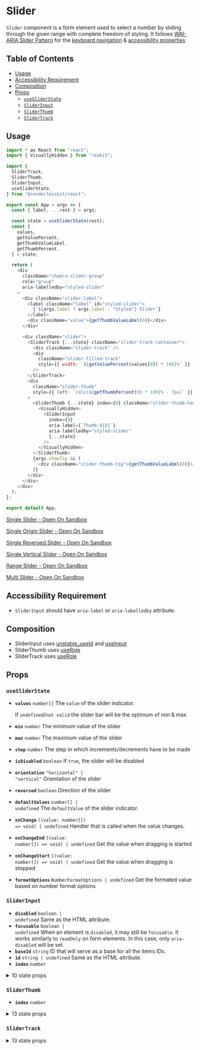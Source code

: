 # Slider

`Slider` component is a form element used to select a number by sliding through
the given range with complete freedom of styling. It follows
[WAI-ARIA Slider Pattern](https://www.w3.org/TR/wai-aria-practices-1.2/#slider)
for the
[keyboard navigation](https://www.w3.org/TR/wai-aria-practices-1.2/#slider_kbd_interaction)
&
[accessibility properties](https://www.w3.org/TR/wai-aria-practices-1.2/#slider_roles_states_props)

## Table of Contents

- [Usage](#usage)
- [Accessibility Requirement](#accessibility-requirement)
- [Composition](#composition)
- [Props](#props)
  - [`useSliderState`](#usesliderstate)
  - [`SliderInput`](#sliderinput)
  - [`SliderThumb`](#sliderthumb)
  - [`SliderTrack`](#slidertrack)

## Usage

```js
import * as React from "react";
import { VisuallyHidden } from "reakit";

import {
  SliderTrack,
  SliderThumb,
  SliderInput,
  useSliderState,
} from "@renderlesskit/react";

export const App = args => {
  const { label, ...rest } = args;

  const state = useSliderState(rest);
  const {
    values,
    getValuePercent,
    getThumbValueLabel,
    getThumbPercent,
  } = state;

  return (
    <div
      className="chakra-slider-group"
      role="group"
      aria-labelledby="styled-slider"
    >
      <div className="slider-label">
        <label className="label" id="styled-slider">
          {`${args.label ? args.label : "Styled"} Slider`}
        </label>
        <div className="value">{getThumbValueLabel(0)}</div>
      </div>

      <div className="slider">
        <SliderTrack {...state} className="slider-track-container">
          <div className="slider-track" />
          <div
            className="slider-filled-track"
            style={{ width: `${getValuePercent(values[0]) * 100}%` }}
          />
        </SliderTrack>
        <div
          className="slider-thumb"
          style={{ left: `calc(${getThumbPercent(0) * 100}% - 7px)` }}
        >
          <SliderThumb {...state} index={0} className="slider-thumb-handle">
            <VisuallyHidden>
              <SliderInput
                index={0}
                aria-label={`Thumb-${0}`}
                aria-labelledby="styled-slider"
                {...state}
              />
            </VisuallyHidden>
          </SliderThumb>
          {args.showTip && (
            <div className="slider-thumb-tip">{getThumbValueLabel(0)}</div>
          )}
        </div>
      </div>
    </div>
  );
};

export default App;
```

[Single Slider - Open On Sandbox](https://codesandbox.io/s/1oixd)

[Single Origin Slider - Open On Sandbox](https://codesandbox.io/s/mkdgw)

[Single Reversed Slider - Open On Sandbox](https://codesandbox.io/s/f6hfw)

[Single Vertical Slider - Open On Sandbox](https://codesandbox.io/s/usf1j)

[Range Slider - Open On Sandbox](https://codesandbox.io/s/94sn8)

[Multi Slider - Open On Sandbox](https://codesandbox.io/s/4vqux)

## Accessibility Requirement

- `SliderInput` should have `aria-label` or `aria-labelledby` attribute.

## Composition

- SliderInput uses [unstable_useId](https://reakit.io/docs/id) and
  [useInput](https://reakit.io/docs/input/)
- SliderThumb uses [useRole](https://reakit.io/docs/role)
- SliderTrack uses [useRole](https://reakit.io/docs/role)

## Props

### `useSliderState`

- **`values`** <code>number[]</code> The `value` of the slider indicator.

  If `undefined`/`not valid` the slider bar will be the optimum of min & max

- **`min`** <code>number</code> The minimum value of the slider
- **`max`** <code>number</code> The maximum value of the slider
- **`step`** <code>number</code> The step in which increments/decrements have to
  be made
- **`isDisabled`** <code>boolean</code> If `true`, the slider will be disabled
- **`orientation`** <code>&#34;horizontal&#34; | &#34;vertical&#34;</code>
  Orientation of the slider
- **`reversed`** <code>boolean</code> Direction of the slider
- **`defaultValues`** <code>number[] | undefined</code> The `defaultValue` of
  the slider indicator.
- **`onChange`** <code>((value: number[]) =&#62; void) | undefined</code>
  Handler that is called when the value changes.
- **`onChangeEnd`** <code>((value: number[]) =&#62; void) | undefined</code> Get
  the value when dragging is started
- **`onChangeStart`** <code>((value: number[]) =&#62; void) | undefined</code>
  Get the value when dragging is stopped
- **`formatOptions`** <code>NumberFormatOptions | undefined</code> Get the
  formated value based on number format options

### `SliderInput`

- **`disabled`** <code>boolean | undefined</code> Same as the HTML attribute.
- **`focusable`** <code>boolean | undefined</code> When an element is
  `disabled`, it may still be `focusable`. It works similarly to `readOnly` on
  form elements. In this case, only `aria-disabled` will be set.
- **`baseId`** <code>string</code> ID that will serve as a base for all the
  items IDs.
- **`id`** <code>string | undefined</code> Same as the HTML attribute.
- **`index`** <code>number</code>

<details><summary>10 state props</summary>
> These props are returned by the state hook. You can spread them into this component (`{...state}`) or pass them separately. You can also provide these props from your own state logic.

- **`step`** <code>number</code> The step in which increments/decrements have to
  be made
- **`isDisabled`** <code>boolean</code> If `true`, the slider will be disabled
- **`orientation`** <code>&#34;horizontal&#34; | &#34;vertical&#34;</code>
  Orientation of the slider
- **`getThumbMinValue`** <code>(index: number) =&#62; number</code> Returns the
  min values for the index
- **`getThumbMaxValue`** <code>(index: number) =&#62; number</code> Returns the
  max values for the index
- **`getThumbValueLabel`** <code>(index: number) =&#62; string</code> Returns
  the formatted thumb value based on it's index
- **`registerInput`** <code>(item: Item) =&#62; void</code> Register the inputs
  on mount
- **`unregisterInput`** <code>(id: string) =&#62; void</code> Unregister the
  inputs on mount
- **`setFocusedThumb`** <code>(index: number | undefined) =&#62; void</code> Set
  currently Focused Thumb
- **`setThumbValue`** <code>(index: number, value: number) =&#62; void</code>
  Sets value for thumb. The actually value set will be clamped and rounded
  according to min/max/step

</details>

### `SliderThumb`

- **`index`** <code>number</code>

<details><summary>13 state props</summary>
> These props are returned by the state hook. You can spread them into this component (`{...state}`) or pass them separately. You can also provide these props from your own state logic.

- **`step`** <code>number</code> The step in which increments/decrements have to
  be made
- **`isDisabled`** <code>boolean</code> If `true`, the slider will be disabled
- **`orientation`** <code>&#34;horizontal&#34; | &#34;vertical&#34;</code>
  Orientation of the slider
- **`reversed`** <code>boolean</code> Direction of the slider
- **`trackRef`** <code>RefObject&#60;HTMLElement | null&#62;</code> The track
  slider element.
- **`focusedThumb`** <code>number | undefined</code> Currently focused thumb
- **`getThumbValue`** <code>(index: number) =&#62; number</code> Get Thumb value
  based on its index
- **`getThumbPercent`** <code>(index: number) =&#62; number</code> Returns the
  value offset as a percentage from 0 to 1.
- **`inputs`** <code>Item[]</code> Get all the inputs in the DOM
- **`setThumbValue`** <code>(index: number, value: number) =&#62; void</code>
  Sets value for thumb. The actually value set will be clamped and rounded
  according to min/max/step
- **`setThumbEditable`** <code>(index: number, editable: boolean) =&#62;
  void</code> Set true if the thumb registered is editable
- **`setThumbDragging`** <code>(index: number, dragging: boolean) =&#62;
  void</code> set dragging true if the thumb registered is being currently
  dragged
- **`setThumbPercent`** <code>(index: number, percent: number) =&#62;
  void</code> Sets value for thumb by percent offset (between 0 and 1)

</details>

### `SliderTrack`

<details><summary>13 state props</summary>
> These props are returned by the state hook. You can spread them into this component (`{...state}`) or pass them separately. You can also provide these props from your own state logic.

- **`values`** <code>number[]</code> The `value` of the slider indicator.

  If `undefined`/`not valid` the slider bar will be the optimum of min & max

- **`isDisabled`** <code>boolean</code> If `true`, the slider will be disabled
- **`orientation`** <code>&#34;horizontal&#34; | &#34;vertical&#34;</code>
  Orientation of the slider
- **`reversed`** <code>boolean</code> Direction of the slider
- **`trackRef`** <code>RefObject&#60;HTMLElement | null&#62;</code> The track
  slider element.
- **`getThumbPercent`** <code>(index: number) =&#62; number</code> Returns the
  value offset as a percentage from 0 to 1.
- **`getPercentValue`** <code>(percent: number) =&#62; number</code> Converts a
  percent along track (between 0 and 1) to the corresponding value
- **`isThumbEditable`** <code>(index: number) =&#62; boolean</code> Get
  editableThumb based on the index
- **`isThumbDragging`** <code>(index: number) =&#62; boolean</code> Whether a
  specific index is being dragged
- **`setFocusedThumb`** <code>(index: number | undefined) =&#62; void</code> Set
  currently Focused Thumb
- **`setThumbValue`** <code>(index: number, value: number) =&#62; void</code>
  Sets value for thumb. The actually value set will be clamped and rounded
  according to min/max/step
- **`setThumbDragging`** <code>(index: number, dragging: boolean) =&#62;
  void</code> set dragging true if the thumb registered is being currently
  dragged
- **`setThumbPercent`** <code>(index: number, percent: number) =&#62;
  void</code> Sets value for thumb by percent offset (between 0 and 1)

</details>
